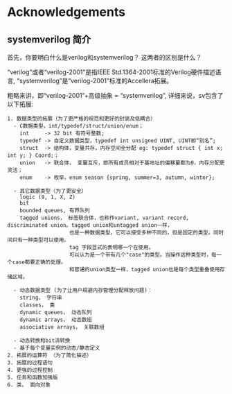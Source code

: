 # Acknowledgements
## systemverilog 简介
  首先，你要明白什么是verilog和systemverilog？ 这两者的区别是什么？
  
  “verilog”或者“verilog-2001”是指IEEE Std.1364-2001标准的Verilog硬件描述语言, “systemverilog”是“verilog-2001”标准的Accellera拓展。
  
  粗略来讲，即“verilog-2001”+高级抽象 = “systemverilog”, 详细来说，sv包含了以下拓展:
  
    1. 数据类型的拓展（为了更严格的规范和更好的封装及低耦合）
      - C数据类型，int/typedef/struct/union/enum；
        int     -> 32 bit 有符号整数;
        typedef -> 自定义数据类型，typedef int unsigned UINT, UINT即“别名”;
        struct  -> 结构体，变量共存，内存空间全分配 eg: typedef struct { int x; int y; } Coord;；
        union   -> 联合体， 变量互斥，即所有成员相对于基地址的偏移量都为0，内存分配更灵活；
        enum    -> 枚举，enum season {spring, summer=3, autumn, winter};
        
      - 其它数据类型（为了更安全）
        logic (9, 1, X, Z)
        bit
        bounded queues, 有界队列
        tagged unions， 标签联合体，也称作variant, variant record, discriminated union。tagged union和untagged union一样，
                        也是一种数据类型，它可以接受多种不同的，但是固定的类型。同时间只有一种类型可以使用。
                        tag 字段显式的表明哪一个在使用。
                        可以认为是一个带有几个"case"的类型。当操作这种类型时，每一个case都要正确的处理。
                        和普通的union类型一样，tagged union也是每个类型重叠使用存储区域。

      - 动态数据类型 (为了让用户规避内存管理分配释放问题)：
        string， 字符串                
        classes， 类
        dynamic queues， 动态队列
        dynamic arrays， 动态数组
        associative arrays， 关联数组
        
      - 动态转换和bit流转换
      - 基于每个变量实例的动态/静态定义
    2. 拓展的运算符 （为了简化描述）
    3. 拓展的过程语句
    4. 更强的过程控制
    5. 任务和函数加强版
    6. 类， 面向对象

